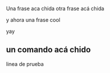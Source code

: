 Una frase aca chida otra frase acá chida

 y ahora una frase cool

yay 

## un comando acá chido
linea de prueba
